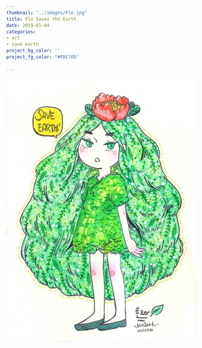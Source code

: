 ```yaml
---
thumbnail: "../images/Flo.jpg"
title: Flo Saves the Earth
date: 2019-01-04
categories:
- art
- save earth
project_bg_color: ''
project_fg_color: "#FDC70D"

---
```

![Project Text](../images/Flo.jpg)
